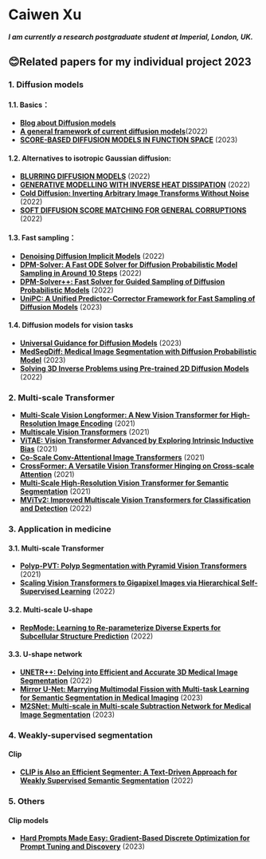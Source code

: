 # Caiwen Xu
<!-- _**I am currently a research postgraduate student at Imperial, London.**_ -->
_**I am currently a research postgraduate student at Imperial, London, UK.**_

## 😊**Related papers for my individual project 2023**
### 1. Diffusion models
#### 1.1. Basics：
- **[Blog about Diffusion models](https://lilianweng.github.io/posts/2021-07-11-diffusion-models/)**
- **[A general framework of current diffusion models](https://arxiv.org/pdf/2206.00364.pdf)**(2022)
- **[SCORE-BASED DIFFUSION MODELS IN FUNCTION SPACE](https://arxiv.org/pdf/2302.07400.pdf)** (2023)
#### 1.2. Alternatives to isotropic Gaussian diffusion:
- **[BLURRING DIFFUSION MODELS](https://arxiv.org/pdf/2209.05557.pdf)** (2022)
- **[GENERATIVE MODELLING WITH INVERSE HEAT DISSIPATION](https://arxiv.org/pdf/2206.13397.pdf)** (2022)
- **[Cold Diffusion: Inverting Arbitrary Image Transforms Without Noise](https://arxiv.org/pdf/2208.09392.pdf)** (2022)
- **[SOFT DIFFUSION SCORE MATCHING FOR GENERAL CORRUPTIONS](https://arxiv.org/pdf/2209.05442.pdf)** (2022)
#### 1.3. Fast sampling：
- **[Denoising Diffusion Implicit Models](https://arxiv.org/abs/2010.02502)** (2022)
- **[DPM-Solver: A Fast ODE Solver for Diffusion Probabilistic Model Sampling in Around 10 Steps](https://arxiv.org/abs/2206.00927)** (2022)
- **[DPM-Solver++: Fast Solver for Guided Sampling of Diffusion Probabilistic Models](https://arxiv.org/abs/2211.01095)** (2022)
- **[UniPC: A Unified Predictor-Corrector Framework for Fast Sampling of Diffusion Models](https://arxiv.org/pdf/2302.04867.pdf)** (2023)
#### 1.4. Diffusion models for vision tasks
- **[Universal Guidance for Diffusion Models](https://arxiv.org/pdf/2302.07121.pdf)** (2023)
- **[MedSegDiff: Medical Image Segmentation with Diffusion Probabilistic Model](https://arxiv.org/pdf/2211.00611.pdf)** (2023)
- **[Solving 3D Inverse Problems using Pre-trained 2D Diffusion Models](https://arxiv.org/pdf/2211.10655.pdf)** (2022)


### 2. Multi-scale Transformer
- **[Multi-Scale Vision Longformer: A New Vision Transformer for High-Resolution Image Encoding](https://arxiv.org/abs/2103.15358)** (2021)
- **[Multiscale Vision Transformers](https://arxiv.org/abs/2104.11227)** (2021)
- **[ViTAE: Vision Transformer Advanced by Exploring Intrinsic Inductive Bias](https://arxiv.org/abs/2106.03348)** (2021)
- **[Co-Scale Conv-Attentional Image Transformers](https://arxiv.org/abs/2104.06399)** (2021)
- **[CrossFormer: A Versatile Vision Transformer Hinging on Cross-scale Attention](https://arxiv.org/abs/2108.00154)** (2021)
- **[Multi-Scale High-Resolution Vision Transformer for Semantic Segmentation](https://arxiv.org/abs/2111.01236)** (2021)
- **[MViTv2: Improved Multiscale Vision Transformers for Classification and Detection](https://arxiv.org/abs/2112.01526)** (2022)


### 3. Application in medicine
#### 3.1. Multi-scale Transformer 
- **[Polyp-PVT: Polyp Segmentation with Pyramid Vision Transformers](https://arxiv.org/abs/2108.06932)** (2021)
- **[Scaling Vision Transformers to Gigapixel Images via Hierarchical Self-Supervised Learning](https://arxiv.org/abs/2206.02647)** (2022)
#### 3.2. Multi-scale U-shape
- **[RepMode: Learning to Re-parameterize Diverse Experts for Subcellular Structure Prediction](https://arxiv.org/abs/2212.10066)** (2022)
#### 3.3. U-shape network
- **[UNETR++: Delving into Efficient and Accurate 3D Medical Image Segmentation](https://arxiv.org/abs/2212.04497)** (2022)
- **[Mirror U-Net: Marrying Multimodal Fission with Multi-task Learning for Semantic Segmentation in Medical Imaging](https://arxiv.org/pdf/2303.07126v1.pdf)** (2023)
- **[M2SNet: Multi-scale in Multi-scale Subtraction Network for Medical Image Segmentation](https://arxiv.org/pdf/2303.10894.pdf)** (2023)


### 4. Weakly-supervised segmentation
#### Clip
- **[CLIP is Also an Efficient Segmenter: A Text-Driven Approach for Weakly Supervised Semantic Segmentation](https://arxiv.org/abs/2212.09506)** (2022)


### 5. Others
#### Clip models
- **[Hard Prompts Made Easy: Gradient-Based Discrete Optimization for Prompt Tuning and Discovery](https://arxiv.org/pdf/2302.03668.pdf)** (2023)
